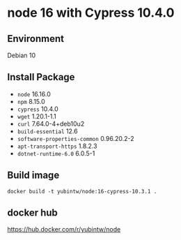 # node 16 with Cypress 10.4.0

## Environment

Debian 10

## Install Package

- `node` 16.16.0
- `npm` 8.15.0
- `cypress` 10.4.0
- `wget` 1.20.1-1.1
- `curl` 7.64.0-4+deb10u2
- `build-essential` 12.6
- `software-properties-common` 0.96.20.2-2
- `apt-transport-https` 1.8.2.3
- `dotnet-runtime-6.0` 6.0.5-1

## Build image

```
docker build -t yubintw/node:16-cypress-10.3.1 .
```

## docker hub

https://hub.docker.com/r/yubintw/node

